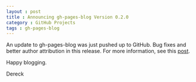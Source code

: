 ```yaml
---
layout : post
title : Announcing gh-pages-blog Version 0.2.0
category : GitHub Projects
tags : gh-pages-blog
---
```


An update to gh-pages-blog was just pushed up to GitHub. Bug fixes and better author attribution in this release. For more information, see this [post](http://thedereck.github.io/gh-pages-blog/version%200.2/2013/04/05/version-0-2-0.html).

Happy blogging.

Dereck
